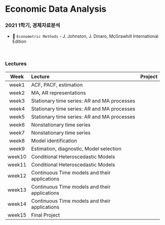 # Economic Data Analysis
### 2021 1학기, 경제자료분석
* 📔 `Econometric Methods` - J. Johnston, J. Dinaro, McGrawhill International Edition  



<br>

### Lectures 
|Week|Lecture|Project|
|:---:|:---------------|:------|
|week1|ACF, PACF, estimation|
|week2|MA, AR representations|
|week3|Stationary time series: AR and MA processes|
|week4|Stationary time series: AR and MA processes|
|week5|Stationary time series: AR and MA processes|
|week6|Nonstationary time series|
|week7|Nonstationary time series|
|week8|Model identification|
|week9|Estimation, diagnostic, Model selection|
|week10|Conditional Heteroscedastic Models|
|week11|Conditional Heteroscedastic Models|
|week12|Continuous Time models and their applications|
|week13|Continuous Time models and their applications|
|week14|Continuous Time models and their applications|
|week15|Final Project|
